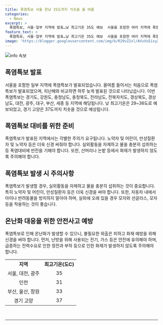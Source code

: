 ```yaml
---
title: 폭염특보 서울 한낮 35도까지 치솟을 올 여름
categories:
  - News
excerpt: >
  폭염특보, 서울·일부 지역에 발표…낮 최고기온 35도 예보  서울을 포함한 여러 지역에 폭염특보가 발표되었다. 이는 올 여름 처음이며, 낮 최고기온은 29~36도로 예보된다. 특히 경기 고양은 37도까지 치솟을 전망이다. 해당 지역 시민들은 폭염에 대비해야 할 것으로 보인다.
feature_text: >
  폭염특보, 서울·일부 지역에 발표…낮 최고기온 35도 예보  서울을 포함한 여러 지역에 폭염특보가 발표되었다. 이는 올 여름 처음이며, 낮 최고기온은 29~36도로 예보된다. 특히 경기 고양은 37도까지 치솟을 전망이다. 해당 지역 시민들은 폭염에 대비해야 할 것으로 보인다.
image: 'https://blogger.googleusercontent.com/img/b/R29vZ2xl/AVvXsEixyZcFfHzMRdzZMjFBmAUKJYCLCGyLL1o632UiGVXcaFdKo_bkvkuCioo0uUKlGfBVcT3P84aROyZIXSBEx3Aw5nCQ3pTgDom1WDC4m8eifvWiAmWEEVb4x6G_l8C0QH225ldMjyaFvpxGEBGNO37VmDTDMHGhJPq73UglMfDca1-0aw/s1600/blogspot.png'
---
```


<p><img src="https://blogger.googleusercontent.com/img/b/R29vZ2xl/AVvXsEixyZcFfHzMRdzZMjFBmAUKJYCLCGyLL1o632UiGVXcaFdKo_bkvkuCioo0uUKlGfBVcT3P84aROyZIXSBEx3Aw5nCQ3pTgDom1WDC4m8eifvWiAmWEEVb4x6G_l8C0QH225ldMjyaFvpxGEBGNO37VmDTDMHGhJPq73UglMfDca1-0aw/s1600/blogspot.png" alt="info 속보" /></p>

<h2 data-ke-size="size26">폭염특보 발표</h2>

<p data-ke-size="size16">서울을 포함한 일부 지역에 폭염특보가 발표되었습니다. 올여름 들어서는 처음으로 폭염특보가 발표되었으며, 지난해와 비교하면 하루 늦게 발표된 것으로 나타났습니다. 이번 폭염특보는 경기도, 강원도, 충청남도, 충청북도, 전라남도, 전북자치도, 경상북도, 경상남도, 대전, 광주, 대구, 부산, 세종 등 지역에 해당됩니다. 낮 최고기온은 29~36도로 예보되었고, 경기 고양은 37도까지 치솟을 것으로 예상됩니다.</p>

<h2 data-ke-size="size26">폭염특보 대비를 위한 준비</h2>

<p data-ke-size="size16">폭염특보가 발표된 지역에서는 각별한 주의가 요구됩니다. 노약자 및 어린이, 만성질환자 및 노약자 등은 더욱 신경 써줘야 합니다. 실외활동을 자제하고 물을 충분히 섭취하는 등 폭염대비에 만전을 기해야 합니다. 또한, 산머리나 논밭 등에서 화재가 발생하지 않도록 주의해야 합니다.</p>

<h2 data-ke-size="size26">폭염특보 발생 시 주의사항</h2>

<p data-ke-size="size16">폭염특보가 발생할 경우, 실외활동을 자제하고 물을 충분히 섭취하는 것이 중요합니다. 특히 노약자 및 어린이, 만성질환자 등은 더욱 신경을 써야 합니다. 또한, 자동차 내에서 아이나 반려동물을 방치하지 말아야 하며, 실외에 오래 있을 경우 모자와 선글라스, 모자 등을 착용하는 것이 좋습니다.</p>

<h2 data-ke-size="size26">온난화 대응을 위한 안전사고 예방</h2>

<p data-ke-size="size16">폭염특보로 인해 온난화가 발생할 수 있으니, 불필요한 외출은 피하고 화재 예방을 위해 신경을 써야 합니다. 먼저, 난방을 위해 사용되는 전기, 가스 등은 안전에 유의해야 하며, 급증하는 전력수요로 인한 정전과 부하 등으로 인한 화재가 발생하지 않도록 주의해야 합니다.</p>

<table>
    <tr>
        <td style="text-align: center; height: 17px;"><b>지역</b></td>
        <td style="text-align: center; height: 17px;"><b>최고기온(도C)</b></td>
    </tr>
    <tr>
        <td style="text-align: center; height: 17px;">서울, 대전, 광주</td>
        <td style="text-align: center; height: 17px;">35</td>
    </tr>
    <tr>
        <td style="text-align: center; height: 17px;">인천</td>
        <td style="text-align: center; height: 17px;">31</td>
    </tr>
    <tr>
        <td style="text-align: center; height: 17px;">부산, 울산, 창원</td>
        <td style="text-align: center; height: 17px;">33</td>
    </tr>
    <tr>
        <td style="text-align: center; height: 17px;">경기 고양</td>
        <td style="text-align: center; height: 17px;">37</td>
    </tr>
</table>

<p data-ke-size="size16">&nbsp;</p>

<hr>

<p data-ke-size="size16">&nbsp;</p>

